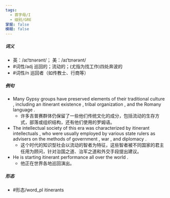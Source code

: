 ```yaml
---
tags:
  - 首字母/I
  - 级别/GRE
掌握: false
模糊: false
---
```

##### 词义
- 英：/aɪˈtɪnərənt/； 美：/aɪˈtɪnərənt/
- #词性/adj  巡回的；流动的；(尤指为找工作)四处奔波的
- #词性/n  巡回者（如传教士、行商等）
##### 例句
- Many Gypsy groups have preserved elements of their traditional culture , including an itinerant existence , tribal organization , and the Romany language .
	- 许多吉普赛群体仍保留了一些他们传统文化的成分，包括流动的生存方式，部落或组织结构，还有他们使用的罗姆语。
- The intellectual society of this era was characterized by itinerant intellectuals , who were usually employed by various state rulers as advisers on the methods of government , war , and diplomacy .
	- 这个时代的知识型社会以流动的智者为特征，这些智者被不同国家的君主任用为顾问，针对治国之道、治军之道和外交手段提出建议。
- He is starting itinerant performance all over the world .
	- 他正在世界各地巡回演出。
##### 形态
- #形态/word_pl itinerants
